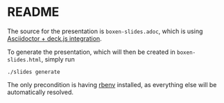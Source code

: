 # README

The source for the presentation is `boxen-slides.adoc`, which is using [Asciidoctor + deck.js integration](http://asciidoctor.org/docs/install-and-use-deckjs-backend/).

To generate the presentation, which will then be created in `boxen-slides.html`, simply run
```shell
./slides generate
```

The only precondition is having [rbenv](https://github.com/sstephenson/rbenv) installed, as everything else will be automatically resolved.
